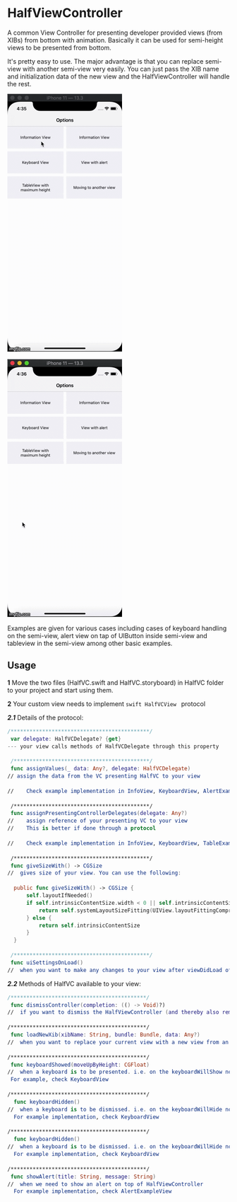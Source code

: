 # HalfViewController


A common View Controller for presenting developer provided views (from XIBs) from bottom with animation. Basically it can be used for semi-height views to be presented from bottom. 

It's pretty easy to use. The major advantage is that you can replace semi-view with another semi-view very easily. You can just pass the XIB name and initialization data of the new view and the HalfViewController will handle the rest.

![](./gif/halfvc1.gif)


 ![](./gif/halfvc2.gif)

Examples are given for various cases including cases of keyboard handling on the semi-view, alert view on tap of UIButton inside semi-view and tableview in the semi-view among other basic examples.

## Usage
**1** Move the two files (HalfVC.swift and HalfVC.storyboard) in HalfVC folder to your project and start using them.

**2** Your custom view needs to implement ```swift HalfVCView ``` protocol

***2.1*** Details of the protocol:

```swift
/********************************************/
 var delegate: HalfVCDelegate? {get}
--- your view calls methods of HalfVCDelegate through this property
 
 /*******************************************/
 func assignValues(_ data: Any?, delegate: HalfVCDelegate)
// assign the data from the VC presenting HalfVC to your view
 
//    Check example implementation in InfoView, KeyboardView, AlertExampleView, TableExampleView, TwoViewFirstView or TwoViewSecondView
 
 /*******************************************/
 func assignPresentingControllerDelegates(delegate: Any?)
//    assign reference of your presenting VC to your view
//    This is better if done through a protocol
 
//    Check example implementation in InfoView, KeyboardView, TableExampleView or TwoViewSecondView
 
 /*******************************************/
 func giveSizeWith() -> CGSize
//  gives size of your view. You can use the following:
 
  public func giveSizeWith() -> CGSize {
      self.layoutIfNeeded()
      if self.intrinsicContentSize.width < 0 || self.intrinsicContentSize.height < 0 {
          return self.systemLayoutSizeFitting(UIView.layoutFittingCompressedSize)
      } else {
          return self.intrinsicContentSize
      }
  }
 
 /*******************************************/
 func uiSettingsOnLoad()
//  when you want to make any changes to your view after viewDidLoad of HalfViewController
```

***2.2*** Methods of HalfVC available to your view:

```swift
/*******************************************/
 func dismissController(completion: (() -> Void)?)
//  if you want to dismiss the HalfViewController (and thereby also remove your view) from your view
 
/*******************************************/
 func loadNewXib(xibName: String, bundle: Bundle, data: Any?)
//  when you want to replace your current view with a new view from an XIB

/*******************************************/
 func keyboardShowed(moveUpByHeight: CGFloat)
//  when a keyboard is to be presented. i.e. on the keyboardWillShow notification
 For example, check KeyboardView
 
/*******************************************/
  func keyboardHidden()
//  when a keyboard is to be dismissed. i.e. on the keyboardWillHide notification
  For example implementation, check KeyboardView

/*******************************************/
  func keyboardHidden()
//  when a keyboard is to be dismissed. i.e. on the keyboardWillHide notification
  For example implementation, check KeyboardView
 
/*******************************************/
 func showAlert(title: String, message: String)
//  when we need to show an alert on top of HalfViewController
  For example implementation, check AlertExampleView
```
